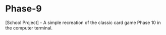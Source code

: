 # Phase-9
[School Project] - A simple recreation of the classic card game Phase 10 in the computer terminal.
